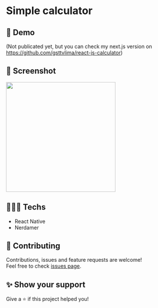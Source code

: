 # Simple calculator 

## 👀 Demo

(Not publicated yet, but you can check my next.js version on https://github.com/gsttvlima/react-js-calculator)

## 📸 Screenshot

<img src="https://user-images.githubusercontent.com/115879524/197105590-8a723596-559e-4a27-a7f1-acd69d57207b.png" width="300" />

## 👨🏻‍💻 Techs

* React Native
* Nerdamer

## 🤝 Contributing

Contributions, issues and feature requests are welcome!<br />Feel free to check [issues page](https://github.com/gsttvlima/android-ios-calculator/issues).

## ✨ Show your support

Give a ⭐️ if this project helped you!
